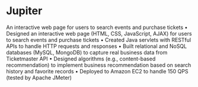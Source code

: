 # Jupiter
An interactive web page for users to search events and purchase tickets 
• Designed an interactive web page (HTML, CSS, JavaScript, AJAX) for users to search events and purchase tickets
• Created Java servlets with RESTful APIs to handle HTTP requests and responses
• Built relational and NoSQL databases (MySQL, MongoDB) to capture real business data from Ticketmaster API
• Designed algorithms (e.g., content-based recommendation) to implement business recommendation based on
search history and favorite records
• Deployed to Amazon EC2 to handle 150 QPS (tested by Apache JMeter)
